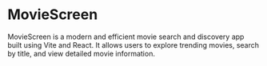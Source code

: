 # MovieScreen

MovieScreen is a modern and efficient movie search and discovery app built using Vite and React. It allows users to explore trending movies, search by title, and view detailed movie information.
